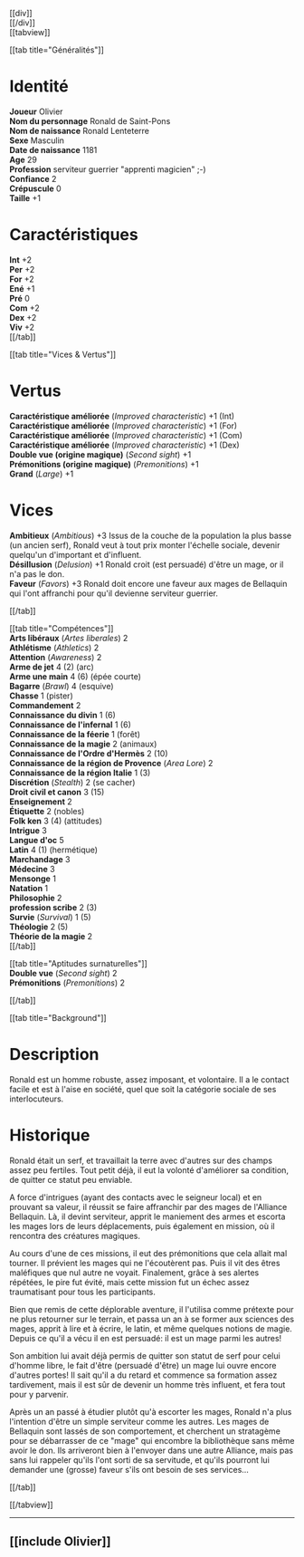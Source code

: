 [[div]]  
[[/div]]  
[[tabview]]

[[tab title="Généralités"]]  
# Identité  
**Joueur** Olivier  
**Nom du personnage** Ronald de Saint-Pons  
**Nom de naissance** Ronald Lenteterre  
**Sexe** Masculin  
**Date de naissance** 1181  
**Age** 29  
**Profession** serviteur guerrier "apprenti magicien"  ;-)  
**Confiance** 2  
**Crépuscule** 0  
**Taille** +1

# Caractéristiques  
**Int** +2  
**Per** +2  
**For** +2  
**Ené** +1  
**Pré** 0  
**Com** +2  
**Dex** +2  
**Viv** +2  
[[/tab]]

[[tab title="Vices & Vertus"]]  
# Vertus  
**Caractéristique améliorée** (*Improved characteristic*) +1 (Int)  
**Caractéristique améliorée** (*Improved characteristic*) +1 (For)  
**Caractéristique améliorée** (*Improved characteristic*) +1 (Com)  
**Caractéristique améliorée** (*Improved characteristic*) +1 (Dex)  
**Double vue (origine magique)** (*Second sight*) +1  
**Prémonitions (origine magique)** (*Premonitions*) +1  
**Grand** (*Large*) +1  
# Vices  
**Ambitieux** (*Ambitious*) +3   Issus de la couche de la population la plus basse (un ancien serf), Ronald veut à tout prix monter l'échelle sociale, devenir quelqu'un d'important et d'influent.  
**Désillusion** (*Delusion*) +1   Ronald croit (est persuadé) d'être un mage, or il n'a pas le don.  
**Faveur** (*Favors*) +3   Ronald doit encore une faveur aux mages de Bellaquin qui l'ont affranchi pour qu'il devienne serviteur guerrier.

[[/tab]]

[[tab title="Compétences"]]  
**Arts libéraux** (*Artes liberales*) 2  
**Athlétisme** (*Athletics*) 2  
**Attention** (*Awareness*) 2  
**Arme de jet** 4 (2) (arc)  
**Arme une main** 4 (6) (épée courte)  
**Bagarre** (*Brawl*) 4 (esquive)  
**Chasse** 1 (pister)  
**Commandement** 2  
**Connaissance du divin** 1 (6)  
**Connaissance de l'infernal** 1 (6)  
**Connaissance de la féerie** 1 (forêt)  
**Connaissance de la magie** 2 (animaux)  
**Connaissance de l'Ordre d'Hermès** 2 (10)  
**Connaissance de la région de Provence** (*Area Lore*) 2  
**Connaissance de la région Italie** 1 (3)  
**Discrétion** (*Stealth*) 2 (se cacher)  
**Droit civil et canon** 3 (15)  
**Enseignement** 2  
**Étiquette** 2 (nobles)  
**Folk ken** 3 (4) (attitudes)  
**Intrigue** 3  
**Langue d'oc** 5  
**Latin** 4 (1) (hermétique)  
**Marchandage** 3  
**Médecine** 3  
**Mensonge** 1  
**Natation** 1  
**Philosophie** 2  
**profession scribe** 2 (3)  
**Survie** (*Survival*) 1 (5)  
**Théologie** 2 (5)  
**Théorie de la magie** 2  
[[/tab]]

[[tab title="Aptitudes surnaturelles"]]  
**Double vue** (*Second sight*) 2  
**Prémonitions** (*Premonitions*) 2

[[/tab]]

[[tab title="Background"]]  
# Description  
Ronald est un homme robuste, assez imposant, et volontaire. Il a le contact facile et est à l'aise en société, quel que soit la catégorie sociale de ses interlocuteurs.  
# Historique  
Ronald était un serf, et travaillait la terre avec d'autres sur des champs assez peu fertiles. Tout petit déjà, il eut la volonté d'améliorer sa condition, de quitter ce statut peu enviable.

A force d'intrigues (ayant des contacts avec le seigneur local) et en prouvant sa valeur, il réussit se faire affranchir par des mages de l'Alliance Bellaquin. Là, il devint serviteur, apprit le maniement des armes et escorta les mages lors de leurs déplacements, puis également en mission, où il rencontra des créatures magiques. 

Au cours d'une de ces missions, il eut des prémonitions que cela allait mal tourner. Il prévient les mages qui ne l'écoutèrent pas. Puis il vit des êtres maléfiques que nul autre ne voyait. Finalement, grâce à ses alertes répétées, le pire fut évité, mais cette mission fut un échec assez traumatisant pour tous les participants.

Bien que remis de cette déplorable aventure, il l'utilisa comme prétexte pour ne plus retourner sur le terrain, et passa un an à se former aux sciences des mages, apprit à lire et à écrire, le latin, et même quelques notions de magie. Depuis ce qu'il a vécu il en est persuadé: il est un mage parmi les autres!

Son ambition lui avait déjà permis de quitter son statut de serf pour celui d'homme libre, le fait d'être (persuadé d'être) un mage lui ouvre encore d'autres portes! Il sait qu'il a du retard et commence sa formation assez tardivement, mais il est sûr de devenir un homme très influent, et fera tout pour y parvenir.

Après un an passé à étudier plutôt qu'à escorter les mages, Ronald n'a plus l'intention d'être un simple serviteur comme les autres. Les mages de Bellaquin sont lassés de son comportement, et cherchent un stratagème pour se débarrasser de ce "mage" qui encombre la bibliothèque sans même avoir le don. Ils arriveront bien à l'envoyer dans une autre Alliance, mais pas sans lui rappeler qu'ils l'ont sorti de sa servitude, et qu'ils pourront lui demander une (grosse) faveur s'ils ont besoin de ses services...

[[/tab]]


[[/tabview]]

------  
[[include Olivier]]  
------  